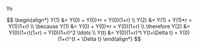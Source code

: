 Yo

$$
\begin{align*}
Y(1) &= Y(0) + Y(0)*r = Y(0)(1+r) \\
Y(2) &= Y(1) + Y(1)*r = Y(1)(1+r) \\
\because Y(1) &= Y(0) + Y(0)*r = Y(0)(1+r) \\
\therefore Y(2) &= Y(0)(1+r)(1+r) = Y(0)(1+r)^2
\ldots \\
Y(t) &= Y(0)(1+r)^t
Y(t+\Delta t) = Y(0)(1+r)^{t + \Delta t}
\end{align*}
$$